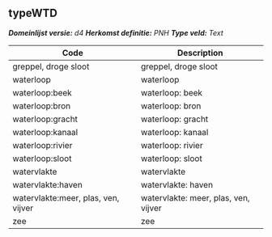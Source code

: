 ## typeWTD

*__Domeinlijst versie:__ d4*
*__Herkomst definitie:__ PNH*
*__Type veld:__ Text*

|__Code__ |__Description__	|
|	---	|	---	|
| greppel, droge sloot | greppel, droge sloot |
| waterloop | waterloop |
| waterloop:beek | waterloop: beek |
| waterloop:bron | waterloop: bron |
| waterloop:gracht | waterloop: gracht |
| waterloop:kanaal | waterloop: kanaal |
| waterloop:rivier | waterloop: rivier |
| waterloop:sloot | waterloop: sloot |
| watervlakte | watervlakte |
| watervlakte:haven | watervlakte: haven |
| watervlakte:meer, plas, ven, vijver | watervlakte: meer, plas, ven, vijver |
| zee | zee |
